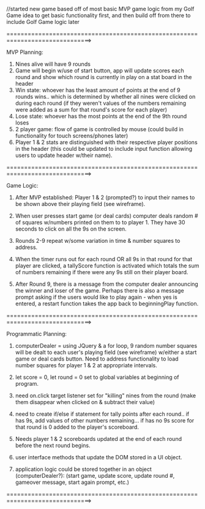 //started new game based off of most basic MVP game logic from my Golf Game idea to get basic functionality first, and then build off from there to include Golf Game logic later

==============================================================================>

MVP Planning:

1.  Nines alive will have 9 rounds
2.  Game will begin w/use of start button, app will update scores each round and show which round is currently in play on a stat board in the header
3.  Win state: whoever has the least amount of points at the end of 9 rounds wins.. which is determined by whether all nines were clicked on during each round (if they weren't values of the numbers remaining were added as a sum for that round's score for each player)
4.  Lose state: whoever has the most points at the end of the 9th round loses
5.  2 player game: flow of game is controlled by mouse (could build in functionality for touch screens/phones later)
6.  Player 1 & 2 stats are distinguished with their respective player positions in the header (this could be updated to include input function allowing users to update header w/their name).

==============================================================================>

Game Logic:

1. After MVP established: Player 1 & 2 (prompted?) to input their names to be shown above their playing field (see wireframe).

2. When user presses start game (or deal cards) computer deals random # of squares w/numbers printed on them to to player 1.  They have 30 seconds to click on all the 9s on the screen.  

3.  Rounds 2-9 repeat w/some variation in time & number squares to address.

4.  When the timer runs out for each round OR all 9s in that round for that player are clicked, a tallyScore function is activated which totals the sum of numbers remaining if there were any 9s still on their player board.

5.  After Round 9, there is a message from the computer dealer announcing the winner and loser of the game.  Perhaps there is also a message prompt asking if the users would like to play again - when yes is entered, a restart function takes the app back to beginningPlay function.

==============================================================================>

Programmatic Planning:

1. computerDealer = using JQuery & a for loop, 9 random number squares will be dealt to each user's playing field (see wireframe) w/either a start game or deal cards button. Need to address functionality  to load number squares for player 1 & 2 at appropriate intervals.

2. let score = 0, let round = 0 set to global variables at beginning of program.

3. need on.click target listener set for "killing" nines from the round (make them disappear when clicked on & subtract their value)

4. need to create if/else if statement for tally points after each round.. if has 9s, add values of other numbers remaining... if has no 9s score for that round is 0 added to the player's scoreboard.

5. Needs player 1 & 2 scoreboards updated at the end of each round before the next round begins.

6.  user interface methods that update the DOM stored in a UI object.

10. application logic could be stored together in an object (computerDealer?): (start game, update score, update round #, gameover message, start again prompt, etc.)

==============================================================================>
